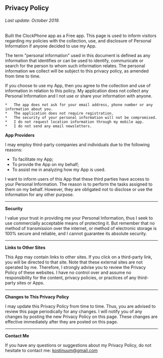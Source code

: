 ## Privacy Policy
###### Last update: October 2019.

Built the ClockPhone app as a Free app.
This page is used to inform visitors regarding my policies with the collection, use, and disclosure of Personal Information if anyone decided to use my App.

The term "personal information" used in this document is defined as any information that identifies or can be used to identify, communicate or search for the person to whom such information relates. The personal information we collect will be subject to this privacy policy, as amended from time to time.

If you choose to use my App, then you agree to the collection and use of information in relation to this policy. My application does not collect any Personal Information and I not use or share your information with anyone.
```
*   The app does not ask for your email address, phone number or any information about you.
*   The application does not require registration.
*   The security of your personal information will not be compromised.
*   I do not request location information through my mobile app.
*   I do not send any email newsletters.
```


**App Providers**

I may employ third-party companies and individuals due to the following reasons:

*   To facilitate my App;
*   To provide the App on my behalf;
*   To assist me in analyzing how my App is used.

I want to inform users of this App that these third parties have access to your Personal Information. The reason is to perform the tasks assigned to them on my behalf. However, they are obligated not to disclose or use the information for any other purpose.

---

**Security**

I value your trust in providing me your Personal Information, thus I seek to use commercially acceptable means of protecting it. But remember that no method of transmission over the internet, or method of electronic storage is 100% secure and reliable, and I cannot guarantee its absolute security.

---

**Links to Other Sites**

This App may contain links to other sites. If you click on a third-party link, you will be directed to that site. Note that these external sites are not operated by me. Therefore, I strongly advise you to review the Privacy Policy of these websites. I have no control over and assume no responsibility for the content, privacy policies, or practices of any third-party sites or Apps.

---

**Changes to This Privacy Policy**

I may update this Privacy Policy from time to time. Thus, you are advised to review this page periodically for any changes. I will notify you of any changes by posting the new Privacy Policy on this page. These changes are effective immediately after they are posted on this page.

---

**Contact Me**

If you have any questions or suggestions about my Privacy Policy, do not hesitate to contact me: kostinuum@gmail.com

